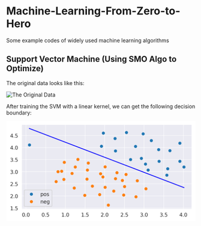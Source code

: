 # Machine-Learning-From-Zero-to-Hero
Some example codes of widely used machine learning algorithms





## Support Vector Machine (Using SMO Algo to Optimize)
The original data looks like this:

![The Original Data](https://github.com/GuoshenLi/Machine-Learning-From-Zero-to-Hero/blob/main/svm/data_linear.png!/scale/50)


After training the SVM with a linear kernel, we can get the following decision boundary:

![The Decision Boundary](https://github.com/GuoshenLi/Machine-Learning-From-Zero-to-Hero/blob/main/svm/svm_linear.png)
